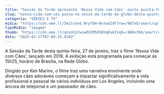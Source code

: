 ```yaml
---
title: "Sessão da Tarde apresenta 'Nossa Vida com Cães' nesta quinta-feira"
slug: "nossa-vida-com-ces-passa-na-sesso-da-tarde-da-globo-desta-quinta"
categoria: "SÉRIES E TV"
midia: "https://cdn.ome.lt/5m1tcev6_Nryf0H-Wxtwd2dF7rw=/987x0/smart/uploads/conteudo/fotos/nossavidacomcaes.jpg"
tipoMidia: "imagem"
thumb: "https://cdn.ome.lt/qnvUCpYwswOVCM5EO6VqDuAIVqQ=/480x360/smart/extras/conteudos/nossavidacomcaes.jpg"
data: "2025-03-27T07:09:35.038Z"
---
```


A Sessão da Tarde desta quinta-feira, 27 de janeiro, traz o filme 'Nossa Vida com Cães', lançado em 2018. A exibição está programada para começar às 15h25, horário de Brasília, na Rede Globo.

Dirigido por Ken Marino, o filme traz uma narrativa envolvente onde diversos cães adoráveis começam a impactar significativamente a vida profissional e pessoal de vários indivíduos em Los Angeles, incluindo uma âncora de telejornal e um passeador de cães.